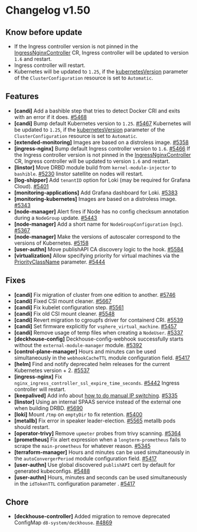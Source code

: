 # Changelog v1.50


## Know before update


 - If the Ingress controller version is not pinned in the [IngressNginxController](https://deckhouse.io/documentation/v1/modules/402-ingress-nginx/cr.html#ingressnginxcontroller) CR, Ingress controller will be updated to version `1.6` and restart.
 - Ingress controller will restart.
 - Kubernetes will be updated to `1.25`, if the [kubernetesVersion](https://deckhouse.io/documentation/v1/installing/configuration.html#clusterconfiguration-kubernetesversion) parameter of the `ClusterConfiguration` resource is set to `Automatic`.

## Features


 - **[candi]** Add a bashible step that tries to detect Docker CRI and exits with an error if it does. [#5468](https://github.com/deckhouse/deckhouse/pull/5468)
 - **[candi]** Bump default Kubernetes version to `1.25`. [#5467](https://github.com/deckhouse/deckhouse/pull/5467)
    Kubernetes will be updated to `1.25`, if the [kubernetesVersion](https://deckhouse.io/documentation/v1/installing/configuration.html#clusterconfiguration-kubernetesversion) parameter of the `ClusterConfiguration` resource is set to `Automatic`.
 - **[extended-monitoring]** Images are based on a distroless image. [#5358](https://github.com/deckhouse/deckhouse/pull/5358)
 - **[ingress-nginx]** Bump default Ingress controller version to `1.6`. [#5466](https://github.com/deckhouse/deckhouse/pull/5466)
    If the Ingress controller version is not pinned in the [IngressNginxController](https://deckhouse.io/documentation/v1/modules/402-ingress-nginx/cr.html#ingressnginxcontroller) CR, Ingress controller will be updated to version `1.6` and restart.
 - **[linstor]** Move DRBD module build from `kernel-module-injector` to `bashible`. [#5230](https://github.com/deckhouse/deckhouse/pull/5230)
    linstor satellite on nodes will restart.
 - **[log-shipper]** Add `tenantID` option for Loki (may be required for Grafana Cloud). [#5401](https://github.com/deckhouse/deckhouse/pull/5401)
 - **[monitoring-applications]** Add Grafana dashboard for Loki. [#5383](https://github.com/deckhouse/deckhouse/pull/5383)
 - **[monitoring-kubernetes]** Images are based on a distroless image. [#5343](https://github.com/deckhouse/deckhouse/pull/5343)
 - **[node-manager]** Alert fires if Node has no config checksum annotation during a `NodeGroup` update. [#5443](https://github.com/deckhouse/deckhouse/pull/5443)
 - **[node-manager]** Add a short name for `NodeGroupConfiguration` (`ngc`). [#5367](https://github.com/deckhouse/deckhouse/pull/5367)
 - **[node-manager]** Make the versions of autoscaler correspond to the versions of Kubernetes. [#5158](https://github.com/deckhouse/deckhouse/pull/5158)
 - **[user-authn]** Move publishAPI CA discovery logic to the hook. [#5584](https://github.com/deckhouse/deckhouse/pull/5584)
 - **[virtualization]** Allow specifying priority for virtual machines via the [PriorityClassName](https://deckhouse.io/documentation/latest/modules/490-virtualization/cr.html#virtualmachine-v1alpha1-spec-priorityclassname) parameter. [#5444](https://github.com/deckhouse/deckhouse/pull/5444)

## Fixes


 - **[candi]** Fix migration of cluster from one edition to another. [#5746](https://github.com/deckhouse/deckhouse/pull/5746)
 - **[candi]** Fixed CSI mount cleaner. [#5667](https://github.com/deckhouse/deckhouse/pull/5667)
 - **[candi]** Fix kubelet configuration step. [#5561](https://github.com/deckhouse/deckhouse/pull/5561)
 - **[candi]** Fix old CSI mount cleaner. [#5548](https://github.com/deckhouse/deckhouse/pull/5548)
 - **[candi]** Revert migration to cgroupfs driver for containerd CRI. [#5539](https://github.com/deckhouse/deckhouse/pull/5539)
 - **[candi]** Set firmware explicitly for `vsphere_virtual_machine`. [#5457](https://github.com/deckhouse/deckhouse/pull/5457)
 - **[candi]** Remove usage of temp files when creating a `NodeUser`. [#5337](https://github.com/deckhouse/deckhouse/pull/5337)
 - **[deckhouse-config]** Deckhouse-config-webhook successfully starts without the `external-module-manager` module. [#5392](https://github.com/deckhouse/deckhouse/pull/5392)
 - **[control-plane-manager]** Hours and minutes can be used simultaneously in the `webhookCacheTTL` module configuration field. [#5417](https://github.com/deckhouse/deckhouse/pull/5417)
 - **[helm]** Find and notify deprecated helm releases for the current Kubernetes version + 2. [#5537](https://github.com/deckhouse/deckhouse/pull/5537)
 - **[ingress-nginx]** Fix `nginx_ingress_controller_ssl_expire_time_seconds`. [#5442](https://github.com/deckhouse/deckhouse/pull/5442)
    Ingress controller will restart.
 - **[keepalived]** Add info about [how to do manual IP switching](https://deckhouse.io/documentation/latest/modules/450-keepalived/faq.html#how-to-manually-switch-keepalived). [#5335](https://github.com/deckhouse/deckhouse/pull/5335)
 - **[linstor]** Using an internal SPAAS service instead of the external one when building DRBD. [#5690](https://github.com/deckhouse/deckhouse/pull/5690)
 - **[loki]** Mount `/tmp` on `emptyDir` to fix retention. [#5400](https://github.com/deckhouse/deckhouse/pull/5400)
 - **[metallb]** Fix error in speaker leader-election. [#5565](https://github.com/deckhouse/deckhouse/pull/5565)
    metallb pods should restart.
 - **[operator-trivy]** Remove `upmeter` probes from trivy scanning. [#5364](https://github.com/deckhouse/deckhouse/pull/5364)
 - **[prometheus]** Fix alert expression when a `longterm-prometheus` fails to scrape the `main-prometheus` for whatever reason. [#5345](https://github.com/deckhouse/deckhouse/pull/5345)
 - **[terraform-manager]** Hours and minutes can be used simultaneously in the `autoConvergerPeriod` module configuration field. [#5417](https://github.com/deckhouse/deckhouse/pull/5417)
 - **[user-authn]** Use global discovered `publishAPI` cert by default for generated kubeconfigs. [#5488](https://github.com/deckhouse/deckhouse/pull/5488)
 - **[user-authn]** Hours, minutes and seconds can be used simultaneously in the `idTokenTTL` configuration parameter . [#5417](https://github.com/deckhouse/deckhouse/pull/5417)

## Chore


 - **[deckhouse-controller]** Added migration to remove deprecated ConfigMap `d8-system/deckhouse`. [#4869](https://github.com/deckhouse/deckhouse/pull/4869)

